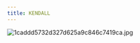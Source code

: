 ```yaml
---
title: KENDALL
---
```

![1caddd5732d327d625a9c846c7419ca.jpg](https://i.loli.net/2020/06/23/qBefmnbOavwE59C.jpg)
